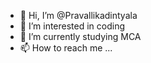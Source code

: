 - 👋 Hi, I’m @Pravallikadintyala
- 👀 I’m interested in coding 
- 🌱 I’m currently studying MCA
- 📫 How to reach me ...

<!---
Pravallikadintyala/Pravallikadintyala is a ✨ special ✨ repository because its `README.md` (this file) appears on your GitHub profile.
You can click the Preview link to take a look at your changes.
--->
